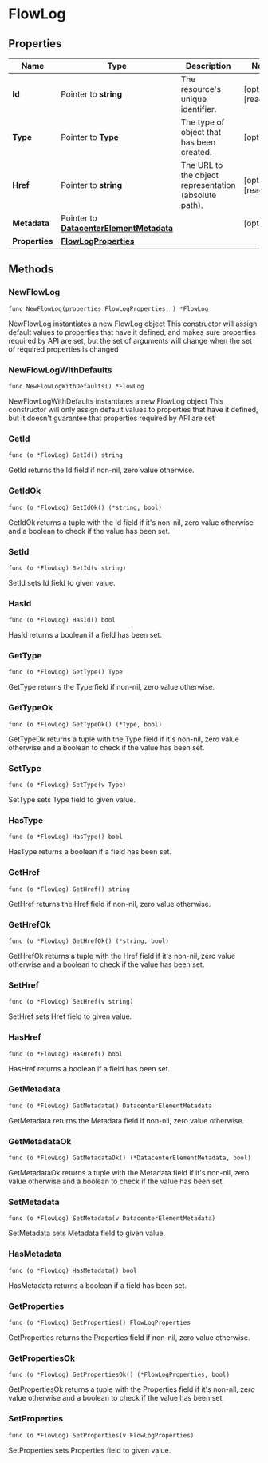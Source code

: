 # FlowLog

## Properties

|Name | Type | Description | Notes|
|------------ | ------------- | ------------- | -------------|
|**Id** | Pointer to **string** | The resource&#39;s unique identifier. | [optional] [readonly] |
|**Type** | Pointer to [**Type**](Type.md) | The type of object that has been created. | [optional] |
|**Href** | Pointer to **string** | The URL to the object representation (absolute path). | [optional] [readonly] |
|**Metadata** | Pointer to [**DatacenterElementMetadata**](DatacenterElementMetadata.md) |  | [optional] |
|**Properties** | [**FlowLogProperties**](FlowLogProperties.md) |  | |

## Methods

### NewFlowLog

`func NewFlowLog(properties FlowLogProperties, ) *FlowLog`

NewFlowLog instantiates a new FlowLog object
This constructor will assign default values to properties that have it defined,
and makes sure properties required by API are set, but the set of arguments
will change when the set of required properties is changed

### NewFlowLogWithDefaults

`func NewFlowLogWithDefaults() *FlowLog`

NewFlowLogWithDefaults instantiates a new FlowLog object
This constructor will only assign default values to properties that have it defined,
but it doesn't guarantee that properties required by API are set

### GetId

`func (o *FlowLog) GetId() string`

GetId returns the Id field if non-nil, zero value otherwise.

### GetIdOk

`func (o *FlowLog) GetIdOk() (*string, bool)`

GetIdOk returns a tuple with the Id field if it's non-nil, zero value otherwise
and a boolean to check if the value has been set.

### SetId

`func (o *FlowLog) SetId(v string)`

SetId sets Id field to given value.

### HasId

`func (o *FlowLog) HasId() bool`

HasId returns a boolean if a field has been set.

### GetType

`func (o *FlowLog) GetType() Type`

GetType returns the Type field if non-nil, zero value otherwise.

### GetTypeOk

`func (o *FlowLog) GetTypeOk() (*Type, bool)`

GetTypeOk returns a tuple with the Type field if it's non-nil, zero value otherwise
and a boolean to check if the value has been set.

### SetType

`func (o *FlowLog) SetType(v Type)`

SetType sets Type field to given value.

### HasType

`func (o *FlowLog) HasType() bool`

HasType returns a boolean if a field has been set.

### GetHref

`func (o *FlowLog) GetHref() string`

GetHref returns the Href field if non-nil, zero value otherwise.

### GetHrefOk

`func (o *FlowLog) GetHrefOk() (*string, bool)`

GetHrefOk returns a tuple with the Href field if it's non-nil, zero value otherwise
and a boolean to check if the value has been set.

### SetHref

`func (o *FlowLog) SetHref(v string)`

SetHref sets Href field to given value.

### HasHref

`func (o *FlowLog) HasHref() bool`

HasHref returns a boolean if a field has been set.

### GetMetadata

`func (o *FlowLog) GetMetadata() DatacenterElementMetadata`

GetMetadata returns the Metadata field if non-nil, zero value otherwise.

### GetMetadataOk

`func (o *FlowLog) GetMetadataOk() (*DatacenterElementMetadata, bool)`

GetMetadataOk returns a tuple with the Metadata field if it's non-nil, zero value otherwise
and a boolean to check if the value has been set.

### SetMetadata

`func (o *FlowLog) SetMetadata(v DatacenterElementMetadata)`

SetMetadata sets Metadata field to given value.

### HasMetadata

`func (o *FlowLog) HasMetadata() bool`

HasMetadata returns a boolean if a field has been set.

### GetProperties

`func (o *FlowLog) GetProperties() FlowLogProperties`

GetProperties returns the Properties field if non-nil, zero value otherwise.

### GetPropertiesOk

`func (o *FlowLog) GetPropertiesOk() (*FlowLogProperties, bool)`

GetPropertiesOk returns a tuple with the Properties field if it's non-nil, zero value otherwise
and a boolean to check if the value has been set.

### SetProperties

`func (o *FlowLog) SetProperties(v FlowLogProperties)`

SetProperties sets Properties field to given value.





